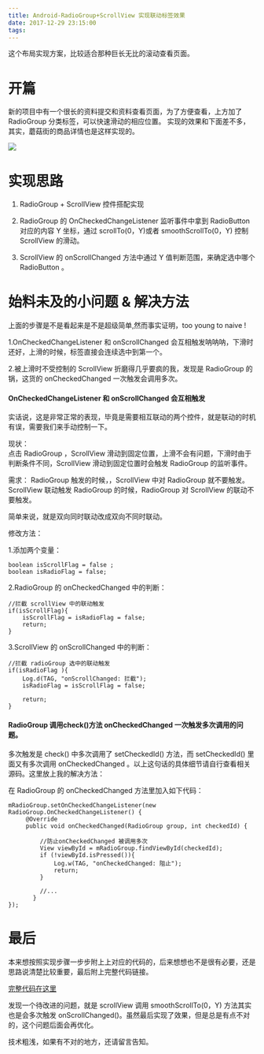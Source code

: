 ```yaml
---
title: Android-RadioGroup+ScrollView 实现联动标签效果
date: 2017-12-29 23:15:00
tags:
---
```


这个布局实现方案，比较适合那种巨长无比的滚动查看页面。

<!--more-->



# 开篇

新的项目中有一个很长的资料提交和资料查看页面，为了方便查看，上方加了 RadioGroup 分类标签，可以快速滑动的相应位置。
实现的效果和下面差不多，其实，蘑菇街的商品详情也是这样实现的。


![](http://oriwplcze.bkt.clouddn.com/ezgif.com-video-to-gif.gif)


# 实现思路
 1. RadioGroup + ScrollView 控件搭配实现

 2. RadioGroup 的 OnCheckedChangeListener 监听事件中拿到 RadioButton 对应的内容 Y 坐标，通过 scrollTo(0，Y)或者 smoothScrollTo(0，Y)  控制 ScrollView 的滑动。
 3. ScrollView 的 onScrollChanged 方法中通过 Y 值判断范围，来确定选中哪个 RadioButton 。





# 始料未及的小问题 & 解决方法

 上面的步骤是不是看起来是不是超级简单,然而事实证明，too young to naive !

 1.OnCheckedChangeListener 和 onScrollChanged 会互相触发呐呐呐，下滑时还好，上滑的时候，标签直接会连续选中到第一个。

 2.被上滑时不受控制的 ScrollView 折磨得几乎要疯的我，发现是 RadioGroup 的锅，这货的 onCheckedChanged 一次触发会调用多次。



#### OnCheckedChangeListener 和 onScrollChanged 会互相触发

实话说，这是非常正常的表现，毕竟是需要相互联动的两个控件，就是联动的时机有误，需要我们来手动控制一下。  

现状：  
点击 RadioGroup ，ScrollView 滑动到固定位置，上滑不会有问题，下滑时由于判断条件不同，ScrollView 滑动到固定位置时会触发 RadioGroup 的监听事件。

需求：
RadioGroup 触发的时候，，ScrollView 中对 RadioGroup 就不要触发。
ScrollView 联动触发 RadioGroup 的时候，RadioGroup 对 ScrollView 的联动不要触发。

简单来说，就是双向同时联动改成双向不同时联动。

修改方法：

1.添加两个变量：

```
boolean isScrollFlag = false ;
boolean isRadioFlag = false;

```

2.RadioGroup 的 onCheckedChanged 中的判断：

```
//拦截 scrollView 中的联动触发
if(isScrollFlag){
    isScrollFlag = isRadioFlag = false;
    return;
}

```

3.ScrollView 的 onScrollChanged 中的判断：

```
//拦截 radioGroup 选中的联动触发
if(isRadioFlag ){
    Log.d(TAG, "onScrollChanged: 拦截");
    isRadioFlag = isScrollFlag = false;

    return;
}

```




#### RadioGroup 调用check()方法 onCheckedChanged 一次触发多次调用的问题。   
 多次触发是 check() 中多次调用了 setCheckedId() 方法，而 setCheckedId() 里面又有多次调用 onCheckedChanged 。以上这句话的具体细节请自行查看相关源码。这里放上我的解决方法：

 在 RadioGroup 的 onCheckedChanged 方法里加入如下代码：

```
mRadioGroup.setOnCheckedChangeListener(new RadioGroup.OnCheckedChangeListener() {
     @Override
     public void onCheckedChanged(RadioGroup group, int checkedId) {

         //防止onCheckedChanged 被调用多次
         View viewById = mRadioGroup.findViewById(checkedId);
         if (!viewById.isPressed()){
             Log.w(TAG, "onCheckedChanged: 阻止");
             return;
         }

         //...
       }
});

```

# 最后

本来想按照实现步骤一步步附上上对应的代码的，后来想想也不是很有必要，还是思路说清楚比较重要，最后附上完整代码链接。

[完整代码在这里](https://github.com/DRPrincess/DR_RadioGroupScrollViewDemo)

发现一个待改进的问题，就是 scrollView 调用 smoothScrollTo(0，Y) 方法其实也是会多次触发 onScrollChanged()。虽然最后实现了效果，但是总是有点不对的，这个问题后面会再优化。

技术粗浅，如果有不对的地方，还请留言告知。
